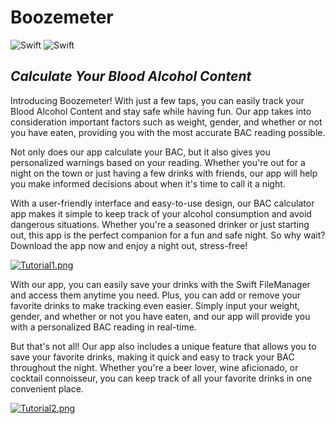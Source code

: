 # Boozemeter

![Swift](https://img.shields.io/badge/iOS%20-15-green)
![Swift](https://img.shields.io/badge/swift-F54A2A?style=for-the-badge&logo=swift&logoColor=white)

## _Calculate Your Blood Alcohol Content_


 
Introducing Boozemeter! With just a few taps, you can easily track your Blood Alcohol Content and stay safe while having fun. Our app takes into consideration important factors such as weight, gender, and whether or not you have eaten, providing you with the most accurate BAC reading possible.

Not only does our app calculate your BAC, but it also gives you personalized warnings based on your reading. Whether you're out for a night on the town or just having a few drinks with friends, our app will help you make informed decisions about when it's time to call it a night.

With a user-friendly interface and easy-to-use design, our BAC calculator app makes it simple to keep track of your alcohol consumption and avoid dangerous situations. Whether you're a seasoned drinker or just starting out, this app is the perfect companion for a fun and safe night. So why wait? Download the app now and enjoy a night out, stress-free!

[![Tutorial1.png](https://i.postimg.cc/JnDW12qP/Tutorial1.png)](https://postimg.cc/njJW2TND)

With our app, you can easily save your drinks with the Swift FileManager and access them anytime you need. Plus, you can add or remove your favorite drinks to make tracking even easier. Simply input your weight, gender, and whether or not you have eaten, and our app will provide you with a personalized BAC reading in real-time.

But that's not all! Our app also includes a unique feature that allows you to save your favorite drinks, making it quick and easy to track your BAC throughout the night. Whether you're a beer lover, wine aficionado, or cocktail connoisseur, you can keep track of all your favorite drinks in one convenient place.

[![Tutorial2.png](https://i.postimg.cc/qM7xzHnJ/Tutorial2.png)](https://postimg.cc/QVRTyP0w)

